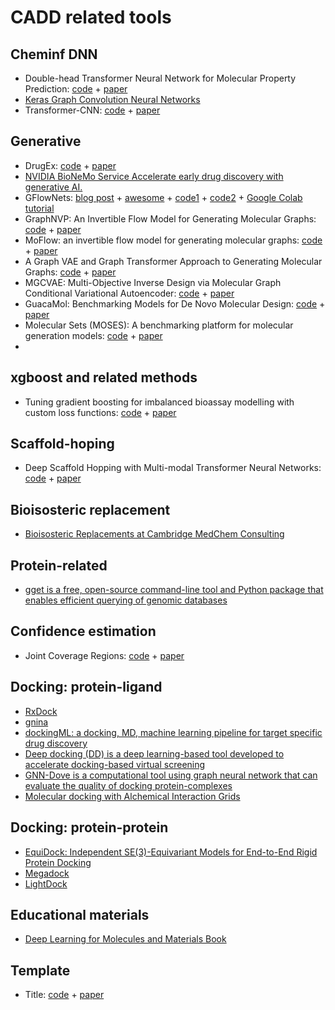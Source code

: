 # CADD related tools

## Cheminf DNN
- Double-head Transformer Neural Network for Molecular Property Prediction: [code](https://github.com/songyuanbing6/dhtnn) + [paper](https://jcheminf.biomedcentral.com/articles/10.1186/s13321-023-00700-4)
- [Keras Graph Convolution Neural Networks](https://github.com/aimat-lab/gcnn_keras)
- Transformer-CNN: [code](https://github.com/bigchem/transformer-cnn) + [paper](https://jcheminf.biomedcentral.com/articles/10.1186/s13321-020-00423-w)

## Generative
- DrugEx: [code](https://github.com/CDDLeiden/DrugEx) + [paper](https://jcheminf.biomedcentral.com/articles/10.1186/s13321-023-00694-z)
- [NVIDIA BioNeMo Service Accelerate early drug discovery with generative AI.](https://www.nvidia.com/en-us/gpu-cloud/bionemo/)
- GFlowNets: [blog post](https://m2d2.io/blog/posts/gflownets-and-scientific-discovery/) + [awesome](https://github.com/zdhNarsil/Awesome-GFlowNets) + [code1](https://github.com/recursionpharma/gflownet) + [code2](https://github.com/GFNOrg/gflownet) + [Google Colab tutorial](https://colab.research.google.com/drive/1fUMwgu2OhYpQagpzU5mhe9_Esib3Q2VR#scrollTo=rdxf1CEfkt8n)
- GraphNVP: An Invertible Flow Model for Generating Molecular Graphs: [code](https://github.com/pfnet-research/graph-nvp) + [paper](https://arxiv.org/abs/1905.11600)
- MoFlow: an invertible flow model for generating molecular graphs: [code](https://github.com/calvin-zcx/moflow) + [paper](https://arxiv.org/abs/2006.10137)
- A Graph VAE and Graph Transformer Approach to Generating Molecular Graphs: [code]() + [paper](https://arxiv.org/abs/2104.04345)
- MGCVAE: Multi-Objective Inverse Design via Molecular Graph Conditional Variational Autoencoder: [code](https://github.com/mhlee216/MGCVAE) + [paper](https://pubs.acs.org/doi/10.1021/acs.jcim.2c00487)
- GuacaMol: Benchmarking Models for De Novo Molecular Design: [code](https://github.com/BenevolentAI/guacamol) + [paper](https://arxiv.org/abs/1811.09621)
- Molecular Sets (MOSES): A benchmarking platform for molecular generation models: [code](https://github.com/molecularsets/moses) + [paper](https://arxiv.org/abs/1811.12823)
- 

## xgboost and related methods
- Tuning gradient boosting for imbalanced bioassay modelling with custom loss functions: [code](https://github.com/dahvida/gradient_boosting_CLF) + [paper](https://jcheminf.biomedcentral.com/articles/10.1186/s13321-022-00657-w)

## Scaffold-hoping
- Deep Scaffold Hopping with Multi-modal Transformer Neural Networks: [code](https://github.com/prokia/deepHops) + [paper](https://chemrxiv.org/engage/chemrxiv/article-details/60c75035f96a005e48287d8f)

## Bioisosteric  replacement
- [Bioisosteric Replacements at Cambridge MedChem Consulting](https://www.cambridgemedchemconsulting.com/resources/bioisoteres/)

## Protein-related
- [gget is a free, open-source command-line tool and Python package that enables efficient querying of genomic databases](https://github.com/pachterlab/gget)

## Confidence estimation
- Joint Coverage Regions: [code](https://github.com/zhanran-lin/JCR) + [paper](https://arxiv.org/abs/2303.00203)

## Docking: protein-ligand
- [RxDock](https://github.com/rxdock/rxdock)
- [gnina](https://github.com/gnina/gnina)
- [dockingML: a docking, MD, machine learning pipeline for target specific drug discovery](https://github.com/zhenglz/dockingML)
- [Deep docking (DD) is a deep learning-based tool developed to accelerate docking-based virtual screening](https://github.com/jamesgleave/DD_protocol)
- [GNN-Dove is a computational tool using graph neural network that can evaluate the quality of docking protein-complexes](https://github.com/kiharalab/GNN_DOVE)
- [Molecular docking with Alchemical Interaction Grids](https://github.com/CCBatIIT/AlGDock)

## Docking: protein-protein
- [EquiDock: Independent SE(3)-Equivariant Models for End-to-End Rigid Protein Docking](https://github.com/octavian-ganea/equidock_public)
- [Megadock](https://github.com/akiyamalab/MEGADOCK)
- [LightDock](https://github.com/lightdock/lightdock)


## Educational materials
- [Deep Learning for Molecules and Materials Book](https://dmol.pub/)

## Template
- Title: [code]() + [paper]()
